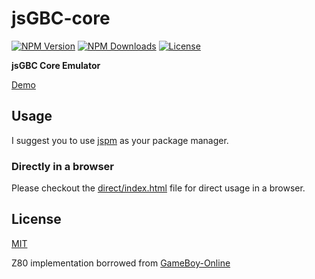 # jsGBC-core

[![NPM Version][npm-image]][downloads-url]
[![NPM Downloads][downloads-image]][downloads-url]
[![License][license-image]][license-url]

**jsGBC Core Emulator**

[Demo](https://ardean.github.io/jsGBC-core/)

## Usage

I suggest you to use [jspm](http://jspm.io/) as your package manager.

### Directly in a browser

Please checkout the [direct/index.html](https://ardean.github.io/jsGBC-core/direct/) file for direct usage in a browser.

## License

[MIT](LICENSE.md)

Z80 implementation borrowed from [GameBoy-Online](https://github.com/taisel/GameBoy-Online)

[downloads-image]: https://img.shields.io/npm/dm/jsgbc.svg
[downloads-url]: https://npmjs.org/package/jsgbc
[npm-image]: https://img.shields.io/npm/v/jsgbc.svg
[npm-url]: https://npmjs.org/package/jsgbc
[license-image]: https://img.shields.io/npm/l/jsgbc.svg
[license-url]: LICENSE.md
